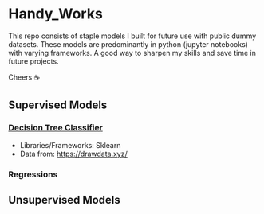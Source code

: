 # Handy_Works
This repo consists of staple models I built for future use with public dummy datasets. These models are predominantly in python (jupyter notebooks) with varying frameworks. A good way to sharpen my skills and save time in future projects. 

Cheers ☕

## Supervised Models
### [Decision Tree Classifier](https://github.com/Lat-San/Handy_Works/blob/dd0fad2641e17b88031d0f44442cc8c2951cfba7/(Supervised%20Models)DecisionTreeClass.ipynb)
- Libraries/Frameworks: Sklearn
- Data from: https://drawdata.xyz/
### Regressions

## Unsupervised Models

